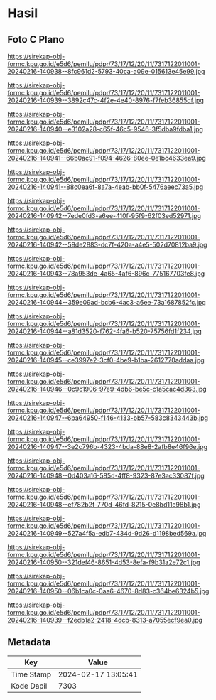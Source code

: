 # Hasil

## Foto C Plano

https://sirekap-obj-formc.kpu.go.id/e5d6/pemilu/pdpr/73/17/12/20/11/7317122011001-20240216-140938--8fc961d2-5793-40ca-a09e-015613e45e99.jpg

https://sirekap-obj-formc.kpu.go.id/e5d6/pemilu/pdpr/73/17/12/20/11/7317122011001-20240216-140939--3892c47c-4f2e-4e40-8976-f7feb36855df.jpg

https://sirekap-obj-formc.kpu.go.id/e5d6/pemilu/pdpr/73/17/12/20/11/7317122011001-20240216-140940--e3102a28-c65f-46c5-9546-3f5dba9fdba1.jpg

https://sirekap-obj-formc.kpu.go.id/e5d6/pemilu/pdpr/73/17/12/20/11/7317122011001-20240216-140941--66b0ac91-f094-4626-80ee-0e1bc4633ea9.jpg

https://sirekap-obj-formc.kpu.go.id/e5d6/pemilu/pdpr/73/17/12/20/11/7317122011001-20240216-140941--88c0ea6f-8a7a-4eab-bb0f-5476aeec73a5.jpg

https://sirekap-obj-formc.kpu.go.id/e5d6/pemilu/pdpr/73/17/12/20/11/7317122011001-20240216-140942--7ede0fd3-a6ee-410f-95f9-62f03ed52971.jpg

https://sirekap-obj-formc.kpu.go.id/e5d6/pemilu/pdpr/73/17/12/20/11/7317122011001-20240216-140942--59de2883-dc7f-420a-a4e5-502d70812ba9.jpg

https://sirekap-obj-formc.kpu.go.id/e5d6/pemilu/pdpr/73/17/12/20/11/7317122011001-20240216-140943--78a953de-4a65-4af6-896c-775167703fe8.jpg

https://sirekap-obj-formc.kpu.go.id/e5d6/pemilu/pdpr/73/17/12/20/11/7317122011001-20240216-140944--359e09ad-bcb6-4ac3-a6ee-73a1687852fc.jpg

https://sirekap-obj-formc.kpu.go.id/e5d6/pemilu/pdpr/73/17/12/20/11/7317122011001-20240216-140944--a81d3520-f762-4fa6-b520-75756fd1f234.jpg

https://sirekap-obj-formc.kpu.go.id/e5d6/pemilu/pdpr/73/17/12/20/11/7317122011001-20240216-140945--ce3997e2-3cf0-4be9-b1ba-2612770addaa.jpg

https://sirekap-obj-formc.kpu.go.id/e5d6/pemilu/pdpr/73/17/12/20/11/7317122011001-20240216-140946--0c9c1906-97e9-4db6-be5c-c1a5cac4d363.jpg

https://sirekap-obj-formc.kpu.go.id/e5d6/pemilu/pdpr/73/17/12/20/11/7317122011001-20240216-140947--6ba64950-f146-4133-bb57-583c8343443b.jpg

https://sirekap-obj-formc.kpu.go.id/e5d6/pemilu/pdpr/73/17/12/20/11/7317122011001-20240216-140947--3e2c796b-4323-4bda-88e8-2afb8e46f96e.jpg

https://sirekap-obj-formc.kpu.go.id/e5d6/pemilu/pdpr/73/17/12/20/11/7317122011001-20240216-140948--0d403a16-585d-4ff8-9323-87e3ac33087f.jpg

https://sirekap-obj-formc.kpu.go.id/e5d6/pemilu/pdpr/73/17/12/20/11/7317122011001-20240216-140948--ef782b2f-770d-46fd-8215-0e8bd11e98b1.jpg

https://sirekap-obj-formc.kpu.go.id/e5d6/pemilu/pdpr/73/17/12/20/11/7317122011001-20240216-140949--527a4f5a-edb7-434d-9d26-d1198bed569a.jpg

https://sirekap-obj-formc.kpu.go.id/e5d6/pemilu/pdpr/73/17/12/20/11/7317122011001-20240216-140950--321def46-8651-4d53-8efa-f9b31a2e72c1.jpg

https://sirekap-obj-formc.kpu.go.id/e5d6/pemilu/pdpr/73/17/12/20/11/7317122011001-20240216-140950--06b1ca0c-0aa6-4670-8d83-c364be6324b5.jpg

https://sirekap-obj-formc.kpu.go.id/e5d6/pemilu/pdpr/73/17/12/20/11/7317122011001-20240216-140939--f2edb1a2-2418-4dcb-8313-a7055ecf9ea0.jpg


## Metadata

| Key        | Value               |
| ---------- | ------------------- |
| Time Stamp | 2024-02-17 13:05:41 |
| Kode Dapil | 7303                |



